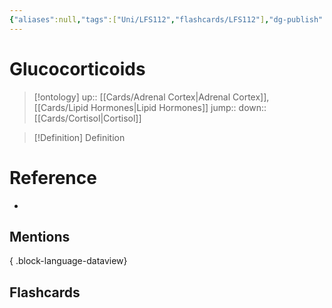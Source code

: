 ```yaml
---
{"aliases":null,"tags":["Uni/LFS112","flashcards/LFS112"],"dg-publish":true,"permalink":"/cards/glucocorticoids/","dgPassFrontmatter":true}
---
```


# Glucocorticoids

> [!ontology]
> up:: [[Cards/Adrenal Cortex\|Adrenal Cortex]], [[Cards/Lipid Hormones\|Lipid Hormones]]
> jump:: 
> down:: [[Cards/Cortisol\|Cortisol]]

> [!Definition] Definition

# Reference

- 

## Mentions


{ .block-language-dataview}

## Flashcards